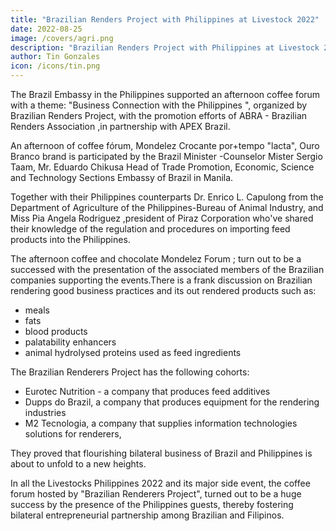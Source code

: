 ```yaml
---
title: "Brazilian Renders Project with Philippines at Livestock 2022"
date: 2022-08-25
image: /covers/agri.png
description: "Brazilian Renders Project with Philippines at Livestock 2022"
author: Tin Gonzales
icon: /icons/tin.png
---
```


<!-- Thursday, August 25, 2022 -->


The Brazil Embassy in the Philippines supported an afternoon  coffee forum with a theme: "Business Connection with the Philippines ", organized by Brazilian Renders Project, with the promotion efforts of ABRA - Brazilian Renders Association ,in partnership with APEX Brazil.

An afternoon of coffee fórum, Mondelez Crocante por+tempo "lacta", Ouro Branco brand is participated by the Brazil Minister -Counselor Mister Sergio Taam, Mr. Eduardo Chikusa Head of Trade Promotion, Economic, Science and Technology Sections Embassy of Brazil in Manila.

Together with their Philippines counterparts Dr. Enrico L. Capulong from the Department of Agriculture of the Philippines-Bureau of Animal Industry, and Miss Pia Angela Rodriguez ,president of Piraz Corporation who've shared their knowledge of the regulation and procedures on importing feed products into the Philippines.

The afternoon coffee and chocolate Mondelez Forum ; turn out to be a successed with the presentation of the associated members of the Brazilian companies supporting the events.There is a frank discussion on Brazilian rendering good business practices and its out rendered products such as: 
- meals
- fats
- blood products
- palatability enhancers
- animal hydrolysed proteins used as feed ingredients

The Brazilian Renderers Project has the following cohorts:
- Eurotec Nutrition - a company that produces feed additives
- Dupps do Brazil, a company that produces equipment for the rendering industries
- M2 Tecnologia, a company that supplies information technologies solutions for renderers,

They proved that flourishing bilateral business of Brazil and Philippines is about to unfold to a new heights.

In all the Livestocks Philippines 2022 and its major side event, the coffee forum hosted by "Brazilian Renderers Project", turned out to be a huge success by the presence of the Philippines guests, thereby fostering bilateral entrepreneurial partnership among Brazilian and Filipinos.
